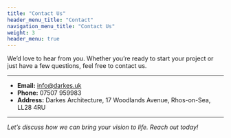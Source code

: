 ```yaml
---
title: "Contact Us"
header_menu_title: "Contact"
navigation_menu_title: "Contact Us"
weight: 3
header_menu: true
---
```


We’d love to hear from you. Whether you’re ready to start your project or just have a few questions, feel free to contact us.

---

- **Email:** [info@darkes.uk](mailto:chris@darkes.uk)
- **Phone:** 07507 959983
- **Address:** Darkes Architecture, 17 Woodlands Avenue, Rhos-on-Sea, LL28 4RU
---

*Let’s discuss how we can bring your vision to life. Reach out today!*
